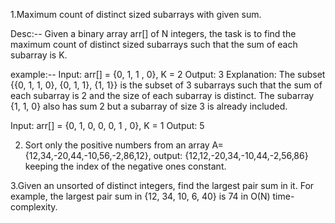 1.Maximum count of distinct sized subarrays with given sum.

Desc:--
Given a binary array arr[] of N integers,
the task is to find the maximum count of distinct sized
subarrays such that the sum of each subarray is K.

example:--
Input: arr[] = {0, 1, 1 , 0}, K = 2
Output: 3
Explanation: The subset {{0, 1, 1, 0}, {0, 1, 1}, {1, 1}} is the subset 
of 3 subarrays such that the sum of each subarray is 2 and the size of each subarray is distinct. The subarray {1, 1, 0} also has sum 2 but a subarray of size 3 is already included.

Input: arr[] = {0, 1, 0, 0, 0, 1 , 0}, K = 1
Output: 5

2. Sort only the positive numbers from an array A={12,34,-20,44,-10,56,-2,86,12},
output: {12,12,-20,34,-10,44,-2,56,86}
 keeping the index of the negative ones constant.

3.Given an unsorted of distinct integers, find the largest pair sum in it. For example,
the largest pair sum in {12, 34, 10, 6, 40} is 74 in O(N) time-complexity.
